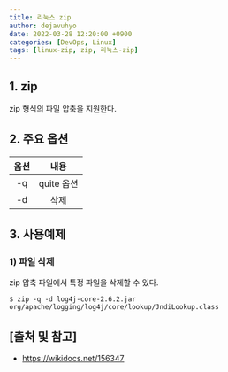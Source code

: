 ```yaml
---
title: 리눅스 zip
author: dejavuhyo
date: 2022-03-28 12:20:00 +0900
categories: [DevOps, Linux]
tags: [linux-zip, zip, 리눅스-zip]
---
```


## 1. zip
zip 형식의 파일 압축을 지원한다.

## 2. 주요 옵션

| 옵션 | 내용 |
|:-----:|:-----:|
| -q | quite 옵션 |
| -d | 삭제 |

## 3. 사용예제

### 1) 파일 삭제
zip 압축 파일에서 특정 파일을 삭제할 수 있다.

```shell
$ zip -q -d log4j-core-2.6.2.jar org/apache/logging/log4j/core/lookup/JndiLookup.class
```

## [출처 및 참고]
* <https://wikidocs.net/156347>
